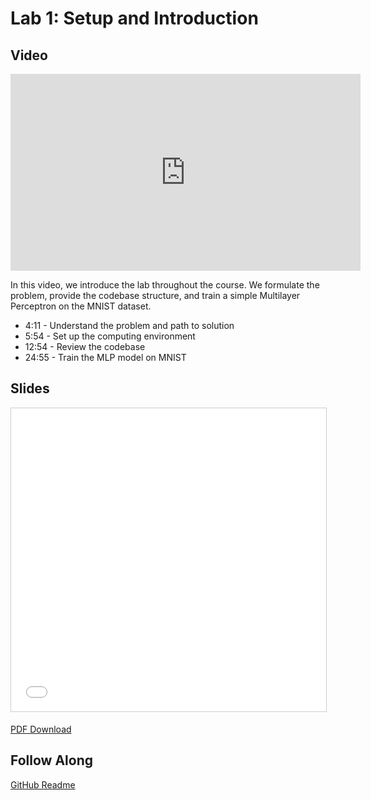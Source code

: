 # Lab 1: Setup and Introduction

## Video

<iframe width="560" height="315" src="https://www.youtube.com/embed/fkxD2A8GzYo" frameborder="0" allow="accelerometer; autoplay; clipboard-write; encrypted-media; gyroscope; picture-in-picture" allowfullscreen></iframe>

In this video, we introduce the lab throughout the course. We formulate the problem, provide the codebase structure, and train a simple Multilayer Perceptron on the MNIST dataset.

- 4:11 - Understand the problem and path to solution
- 5:54 - Set up the computing environment
- 12:54 - Review the codebase
- 24:55 - Train the MLP model on MNIST

## Slides

<iframe src="//www.slideshare.net/slideshow/embed_code/key/jr7isvbRYvOyRy" width="595" height="485" frameborder="0" marginwidth="0" marginheight="0" scrolling="no" style="border:1px solid #CCC; border-width:1px; margin-bottom:5px; max-width: 100%;" allowfullscreen> </iframe>

[PDF Download](https://drive.google.com/file/d/11YQ-Pjqnk1DcoqwEaiZiyM560B-5sodw/view?usp=sharing)

## Follow Along

[GitHub Readme](https://www.google.com/url?q=https://github.com/full-stack-deep-learning/fsdl-text-recognizer-2021-labs/blob/main/lab1/readme.md)
